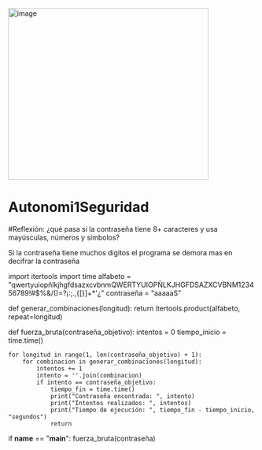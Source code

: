 <img width="407" height="348" alt="image" src="https://github.com/user-attachments/assets/79f0bb90-c36e-4420-93bb-6d514aa0f84f" />


# Autonomi1Seguridad

#Reflexión: ¿qué pasa si la contraseña tiene 8+ caracteres y usa mayúsculas, números y símbolos?

Si la contraseña tiene muchos digitos el programa se demora mas en decifrar la contraseña


import itertools
import time
alfabeto = "qwertyuiopñlkjhgfdsazxcvbnmQWERTYUIOPÑLKJHGFDSAZXCVBNM123456789!#$%&/()=?¡:;.,{[}]+*'¿"
contraseña = "aaaaaS"

def generar_combinaciones(longitud):
    return itertools.product(alfabeto, repeat=longitud)

def fuerza_bruta(contraseña_objetivo):
    intentos = 0
    tiempo_inicio = time.time()

    for longitud in range(1, len(contraseña_objetivo) + 1):
        for combinacion in generar_combinaciones(longitud):
            intentos += 1
            intento = ''.join(combinacion)
            if intento == contraseña_objetivo:
                tiempo_fin = time.time()
                print("Contraseña encontrada: ", intento)
                print("Intentos realizados: ", intentos)
                print("Tiempo de ejecución: ", tiempo_fin - tiempo_inicio, "segundos")
                return

if __name__ == "__main__":
    fuerza_bruta(contraseña)

